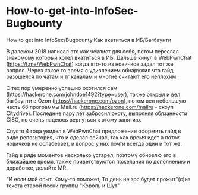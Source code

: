 # How-to-get-into-InfoSec-Bugbounty
How to get into InfoSec/Bugbounty.Как вкатиться в ИБ/Багбаунти

В далеком 2018 написал это как чеклист для себя, потом переслал знакомому который хотел вкатиться в ИБ. Дальше кинул в WebPwnChat (https://t.me/WebPwnChat) когда кто-то из новичков задал тот же вопрос. Через какое то время с удивлением обнаружил что гайд разошелся по чатам и тг каналам и многие считают его неплохим.

С тех пор умеренно успешно охотился сам (https://hackerone.com/johndoe1492?type=user), также открыл и вел багбаунти в Ozon (https://hackerone.com/ozon), потом вел небольшую часть бб программы Mail.ru (https://hackerone.com/mailru - скоуп Citydrive).
Последние пару лет забросил охоту, выполняя обязанности CISO, но очень надеюсь вернуться к этому занятию.

Спустя 4 года увидел в WebPwnChat предложение оформить гайд в виде репозитория, что и сделал сейчас, так как время идет а поток новичков не ослабевает, и вопрос у них почти всегда один и тот же.

Гайд в ряде моментов несколько устарел, поэтому обновлю его в ближайшее время, также приветствуются пожелания по дополнению и доработке, делайте MR.


"И если мой опыт. Кому-то поможет, То день не зря будет прожит"(с)из текста старой песни группы "Король и Шут"
